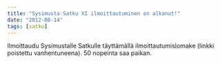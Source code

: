 ```yaml
---
title: "Sysimusta Satku XI ilmoittautuminen on alkanut!"
date: "2012-08-14"
tags: [satku]
---
```


Ilmoittaudu Sysimustalle Satkulle täyttämällä
ilmoittautumislomake (linkki poistettu vanhentuneena).
50 nopeinta saa paikan.